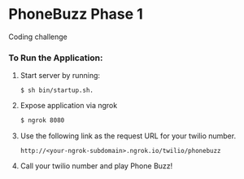 # PhoneBuzz Phase 1
Coding challenge

### To Run the Application:
1. Start server by running:

   ```
   $ sh bin/startup.sh.
   ```
1. Expose application via ngrok
   ```bash
   $ ngrok 8080
   ```

1. Use the following link as the request URL for your twilio number.
   ```
   http://<your-ngrok-subdomain>.ngrok.io/twilio/phonebuzz
   ```

1. Call your twilio number and play Phone Buzz!
